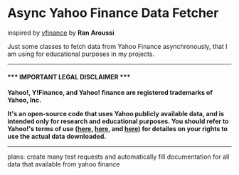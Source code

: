 # Async Yahoo Finance Data Fetcher

inspired by [yfinance](https://github.com/ranaroussi/yfinance/) by **Ran Aroussi**

Just some classes to fetch data from Yahoo Finance asynchronously, 
that I am using for educational purposes in my projects.

---

#### \*\*\* IMPORTANT LEGAL DISCLAIMER \*\*\*

**Yahoo!, Y!Finance, and Yahoo! finance are registered trademarks of Yahoo, Inc.**

**It's an open-source code that uses Yahoo publicly available data, and is
intended only for research and educational purposes. You should refer to Yahoo!'s terms of use
([here](https://policies.yahoo.com/us/en/yahoo/terms/product-atos/apiforydn/index.htm),
[here](https://legal.yahoo.com/us/en/yahoo/terms/otos/index.html), and
[here](https://policies.yahoo.com/us/en/yahoo/terms/index.htm)) for
detailes on your rights to use the actual data downloaded.**

---

plans: create many test requests and automatically fill documentation
for all data that available from yahoo finance
